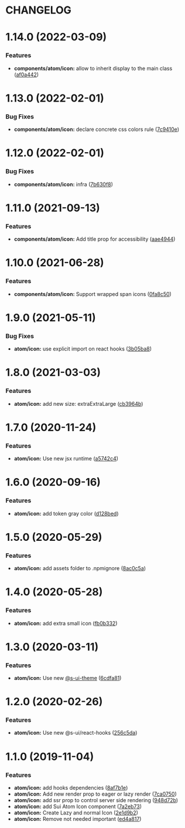 # CHANGELOG

# 1.14.0 (2022-03-09)


### Features

* **components/atom/icon:** allow to inherit display to the main class ([af0a442](https://github.com/SUI-Components/sui-components/commit/af0a442983f7acecc60d56189f3429fda9ceebff))



# 1.13.0 (2022-02-01)


### Bug Fixes

* **components/atom/icon:** declare concrete css colors rule ([7c9410e](https://github.com/SUI-Components/sui-components/commit/7c9410e14023507ae38634c3e29bb64b9d5c7699))



# 1.12.0 (2022-02-01)


### Bug Fixes

* **components/atom/icon:** infra ([7b630f8](https://github.com/SUI-Components/sui-components/commit/7b630f8eeb5933d24ea9bb4953754e205aa2e1c1))



# 1.11.0 (2021-09-13)


### Features

* **components/atom/icon:** Add title prop for accessibility ([aae4944](https://github.com/SUI-Components/sui-components/commit/aae4944249afa0c49263a53701ed7110032948aa))



# 1.10.0 (2021-06-28)


### Features

* **components/atom/icon:** Support wrapped span icons ([0fa8c50](https://github.com/SUI-Components/sui-components/commit/0fa8c506fa84ac7d77b575365126c047d777aac2))



# 1.9.0 (2021-05-11)


### Bug Fixes

* **atom/icon:** use explicit import on react hooks ([3b05ba8](https://github.com/SUI-Components/sui-components/commit/3b05ba8f0b063ec42b8a41a0ff165bf01f9dcf96))



# 1.8.0 (2021-03-03)


### Features

* **atom/icon:** add new size: extraExtraLarge ([cb3964b](https://github.com/SUI-Components/sui-components/commit/cb3964bd9a34caa67c2cbb8c29048a35eeacb51a))



# 1.7.0 (2020-11-24)


### Features

* **atom/icon:** Use new jsx runtime ([a5742c4](https://github.com/SUI-Components/sui-components/commit/a5742c45a2585d9060cd1882cdba7adc38006f4b))



# 1.6.0 (2020-09-16)


### Features

* **atom/icon:** add token gray color ([d128bed](https://github.com/SUI-Components/sui-components/commit/d128bed2b087d0339c9105845cdb6219c026ac27))



# 1.5.0 (2020-05-29)


### Features

* **atom/icon:** add assets folder to .npmignore ([8ac0c5a](https://github.com/SUI-Components/sui-components/commit/8ac0c5a26e9ed4f01233f87c2f8e2fd4f9c81468))



# 1.4.0 (2020-05-28)


### Features

* **atom/icon:** add extra small icon ([fb0b332](https://github.com/SUI-Components/sui-components/commit/fb0b3328055db95d8cabf215027490e9b47c02dd))



# 1.3.0 (2020-03-11)


### Features

* **atom/icon:** Use new [@s-ui-theme](https://github.com/s-ui-theme) ([6cdfa81](https://github.com/SUI-Components/sui-components/commit/6cdfa8141c03c5aee3b9c6e13a5bbc5167d2349e))



# 1.2.0 (2020-02-26)


### Features

* **atom/icon:** Use new @s-ui/react-hooks ([256c5da](https://github.com/SUI-Components/sui-components/commit/256c5da67194fb79121cab26e0a0b538580d8fb4))



# 1.1.0 (2019-11-04)


### Features

* **atom/icon:** add hooks dependencies ([8af7b1e](https://github.com/SUI-Components/sui-components/commit/8af7b1e5ae773e01e92e64da6144638b1ebcd645))
* **atom/icon:** Add new render prop to eager or lazy render ([7ca0750](https://github.com/SUI-Components/sui-components/commit/7ca07509c203f8b9a5216b75c99a66a1b65861cd))
* **atom/icon:** add ssr prop to control server side rendering ([948d72b](https://github.com/SUI-Components/sui-components/commit/948d72be515aa52b64700129cca8cbc1404330a6))
* **atom/icon:** add Sui Atom Icon component ([7a2eb73](https://github.com/SUI-Components/sui-components/commit/7a2eb73535bc72c6d366f3fcc4c2499be16a2cdd))
* **atom/icon:** Create Lazy and normal Icon ([2e1d9b2](https://github.com/SUI-Components/sui-components/commit/2e1d9b2c77cbe0885b8898289ef86ce1e65ec183))
* **atom/icon:** Remove not needed important ([ed4a817](https://github.com/SUI-Components/sui-components/commit/ed4a8172ea5a26a217ff356b834f177cad8849bf))



